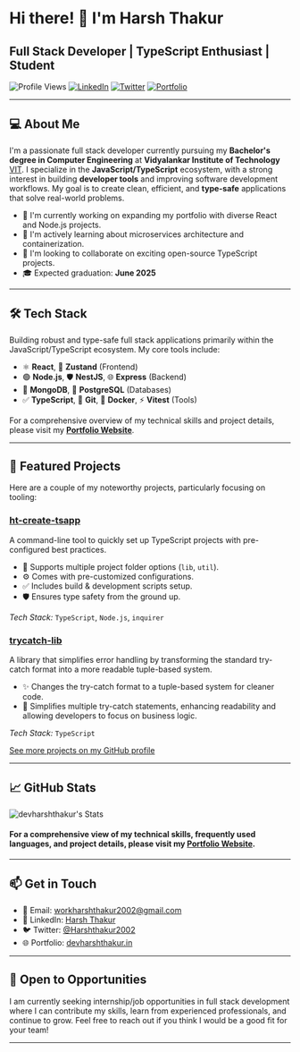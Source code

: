 # Hi there! 👋 I'm Harsh Thakur

## Full Stack Developer | TypeScript Enthusiast | Student

![Profile Views](https://komarev.com/ghpvc/?username=devharshthakur&color=brightgreen)
[![LinkedIn](https://img.shields.io/badge/LinkedIn-Connect-blue?style=flat&logo=linkedin)](https://www.linkedin.com/in/harsh-thakur-bb6b18231/)
[![Twitter](https://img.shields.io/badge/Twitter-Follow-1DA1F2?style=flat&logo=twitter)](https://x.com/Harshthakur2002)
[![Portfolio](https://img.shields.io/badge/Portfolio-devharshthakur.in-blueviolet?style=flat&logo=behance&logoColor=white)](https://www.devharshthakur.in/)

---

## 💻 About Me

I'm a passionate full stack developer currently pursuing my **Bachelor's degree in Computer Engineering** at **Vidyalankar Institute of Technology** [VIT](https://vit.edu.in/). I specialize in the **JavaScript/TypeScript** ecosystem, with a strong interest in building **developer tools** and improving software development workflows. My goal is to create clean, efficient, and **type-safe** applications that solve real-world problems.

- 🔭 I'm currently working on expanding my portfolio with diverse React and Node.js projects.
- 🌱 I'm actively learning about microservices architecture and containerization.
- 👯 I'm looking to collaborate on exciting open-source TypeScript projects.
- 🎓 Expected graduation: **June 2025**

---

## 🛠️ Tech Stack

Building robust and type-safe full stack applications primarily within the JavaScript/TypeScript ecosystem. My core tools include:

*   ⚛️ **React**, 🐻 **Zustand** (Frontend)
*   🟢 **Node.js**, 🛡️ **NestJS**, 🌐 **Express** (Backend)
*   🌿 **MongoDB**, 🐘 **PostgreSQL** (Databases)
*   ✅ **TypeScript**, 🔧 **Git**, 🐳 **Docker**, ⚡ **Vitest** (Tools)

For a comprehensive overview of my technical skills and project details, please visit my [**Portfolio Website**](https://www.devharshthakur.in/).

---


## 🚀 Featured Projects

Here are a couple of my noteworthy projects, particularly focusing on tooling:

### [ht-create-tsapp](https://github.com/devharshthakur/ht-create-tsapp)

A command-line tool to quickly set up TypeScript projects with pre-configured best practices.

*   🚀 Supports multiple project folder options (`lib`, `util`).
*   ⚙️ Comes with pre-customized configurations.
*   ✅ Includes build & development scripts setup.
*   🛡️ Ensures type safety from the ground up.

*Tech Stack:* `TypeScript`, `Node.js`, `inquirer`

### [trycatch-lib](https://github.com/devharshthakur/trycatch-lib)

A library that simplifies error handling by transforming the standard try-catch format into a more readable tuple-based system.

*   ✨ Changes the try-catch format to a tuple-based system for cleaner code.
*   🧠 Simplifies multiple try-catch statements, enhancing readability and allowing developers to focus on business logic.

*Tech Stack:* `TypeScript`

[See more projects on my GitHub profile](https://github.com/devharshthakur?tab=repositories)

---
## 📈 GitHub Stats

![devharshthakur's Stats](https://github-readme-stats.vercel.app/api?username=devharshthakur&theme=bear&show_icons=true&hide_border=false&count_private=true)

#### For a comprehensive view of my technical skills, frequently used languages, and project details, please visit my [**Portfolio Website**](https://www.devharshthakur.in/).
---

## 📫 Get in Touch

*   📧 Email: [workharshthakur2002@gmail.com](mailto:workharshthakur2002@gmail.com)
*   💼 LinkedIn: [Harsh Thakur](https://www.linkedin.com/in/harsh-thakur-bb6b18231/)
*   🐦 Twitter: [@Harshthakur2002](https://x.com/Harshthakur2002)
*   🌐 Portfolio: [devharshthakur.in](https://www.devharshthakur.in/)

---

## 🤝 Open to Opportunities

I am currently seeking internship/job opportunities in full stack development where I can contribute my skills, learn from experienced professionals, and continue to grow. Feel free to reach out if you think I would be a good fit for your team!

---
